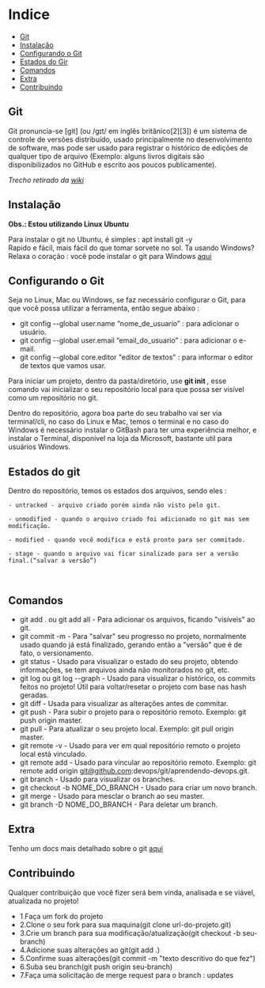 # Indice

- [Git](#git)
- [Instalação](#instalação)
- [Configurando o Git](#configurando-o-git)
- [Estados do Gir](#estados-do-git)
- [Comandos](#comandos)
- [Extra](#extra)
- [Contribuindo](#contribuindo)

## Git

Git pronuncia-se [git] (ou /ɡɪt/ em inglês britânico[2][3]) é um sistema de controle de versões distribuído, usado principalmente no desenvolvimento de software, mas pode ser usado para registrar o histórico de edições de qualquer tipo de arquivo (Exemplo: alguns livros digitais são disponibilizados no GitHub e escrito aos poucos publicamente). 

<i>Trecho retirado da <a href="https://pt.wikipedia.org/wiki/Git">wiki</a></i>

## Instalação

<b>Obs.: Estou utilizando Linux Ubuntu</b>

Para instalar o git no Ubuntu, é simples : apt install git -y
<br>
Rapido e fácil, mais fácil do que tomar sorvete no sol. Ta usando Windows?
<br>Relaxa o coração : você pode instalar o git para Windows <a href="https://git-scm.com/downloads">aqui</a>

## Configurando o Git

Seja no Linux, Mac ou Windows, se faz necessário configurar o Git, para que você possa utilizar a ferramenta, então segue abaixo : 

 - git config --global user.name “nome_de_usuario” : para adicionar o usuário.
 - git config --global user.email “email_do_usuario” : para adicionar o e-mail.
 - git config --global core.editor "editor de textos" : para informar o editor de textos que vamos usar.


Para iniciar um projeto, dentro da pasta/diretório, use <b> git init </b>, esse comando vai inicializar o seu repositório local para que possa ser visível como um repositório no git.

<p>Dentro do repositório, agora boa parte do seu trabalho vai ser via terminal/cli, no caso do Linux e Mac, temos o terminal e no caso do Windows é necessário instalar o GitBash para ter uma experiência melhor, e instalar o Terminal, disponível na loja da Microsoft, bastante util para usuários Windows.</p>

## Estados do git

<p>Dentro do repositório, temos os estados dos arquivos, sendo eles : </p> 

    - untracked - arquivo criado porém ainda não visto pelo git.

    - unmodified - quando o arquivo criado foi adicionado no git mas sem modificação.

    - modified - quando você modifica e está pronto para ser commitado.

    - stage - quando o arquivo vai ficar sinalizado para ser a versão final.(“salvar a versão”)
<br>

## Comandos


- git add . ou git add all - Para adicionar os arquivos, ficando "visíveis" ao git.
- git commit -m - Para "salvar" seu progresso no projeto, normalmente usado quando já está finalizado, gerando então a "versão" que é de fato, o versionamento.
- git status - Usado para visualizar o estado do seu projeto, obtendo informações, se tem arquivos ainda não monitorados no git, etc.
- git log ou git log --graph - Usado para visualizar o histórico, os commits feitos no projeto! Útil para voltar/resetar o projeto com base nas hash geradas.
- git diff - Usada para visualizar as alterações antes de commitar.
- git push - Para subir o projeto para o repositório remoto. Exemplo: git push origin master.
- git pull - Para atualizar o seu projeto local. Exemplo: git pull origin master.
- git remote -v - Usado para ver em qual repositório remoto o projeto local está vinculado.
- git remote add - Usado para vincular ao repositório remoto. Exemplo: git remote add origin git@github.com:devops/git/aprendendo-devops.git.
- git branch - Usado para visualizar os branches.
- git checkout -b NOME_DO_BRANCH - Usado para criar um novo branch.
- git merge - Usado para mesclar o branch ao seu master.
- git branch -D NOME_DO_BRANCH - Para deletar um branch.

## Extra

Tenho um docs mais detalhado sobre o git <a href="https://docs.google.com/document/d/188Xyd2UXflLi-h7_pAEUnvu-ZR03_gVrwFU4SkNXVNs/edit?usp=sharing">aqui</a>


## Contribuindo

Qualquer contribuição que você fizer será bem vinda, analisada e se viável, atualizada no projeto!

- 1.Faça um fork do projeto
- 2.Clone o seu fork para sua maquina(git clone url-do-projeto.git)
- 3.Crie um branch para sua modificação/atualização(git checkout -b seu-branch)
- 4.Adicione suas alterações ao git(git add .)
- 5.Confirme suas alterações(git commit -m "texto descritivo do que fez")
- 6.Suba seu branch(git push origin seu-branch)
- 7.Faça uma solicitação de merge request para o branch : updates
